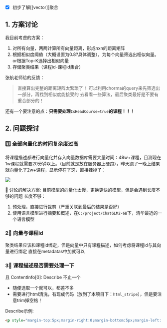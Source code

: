 - [x] 初步了解[[vector]]聚合 

## 1. 方案讨论
我目前考虑的方案：
1. 对所有向量，两两计算所有向量距离，形成nxn的距离矩阵
2. 根据相似度阈值（大概设置为0.8?具体调整），为每个向量筛选出相似向量。or根据Top-K选择出相似向量
3. 存储聚类结果（课程id-课程id集合）

张航老师给的反馈：
>直接算出完整的距离矩阵太繁琐了！
可以利用chorma的query来先筛选出一部分，再找到相似度能接受的
去看看一些算法，最后聚类最好是不要有重合部分的！

还有一个要注意的点：**只需要处理**`IsHeadCourse=true`**的课程！！！**

## 2. 问题探讨
### 1️⃣ 全部向量化的时间复杂度过高
将课程描述都进行向量化并存入向量数据库需要大量时间：48w+课程，目测现在1w课程就需要20分钟以上。（目前就是放在服务器上硬跑），昨天跑了一晚上结果就向量化了2w+课程，显示停在了这，直接挂掉了：

![](https://cdn.nlark.com/yuque/0/2023/png/25369650/1688455951751-f9e3b6d0-a9e5-4cca-82cb-da1a2cd82dce.png)

📝 讨论的解决方案:
目前模型的向量化太慢，更换更快的模型，但是会遇到长度不够的问题
长度不够：
1. 预处理，直接进行裁剪（严重关联到最后的结果是否好）
2. 使用语言模型进行摘要和概述，在`C:/project/ChatGLM2-6B`下，清华最近的一个语言模型

### 2⃣️ 向量与课程id
聚类结果应该和课程id绑定，但是向量中只有课程描述，如何考虑将课程id与其向量进行绑定
直接在metadatas中加就可以

### 3⃣️ 课程描述是否需要处理一下
且 ContentInfo[0]: Describe 不止一个
- 随便选取一个就可以，都差不多
- 需要进行html清洗，有现成代码（放到了本项目下：`html_stripe`），但是要注意trim掉空格！

Describe示例:
```html
<p style="margin-top:5px;margin-right:0;margin-bottom:5px;margin-left: 0"><span style=";color:black">&nbsp; &nbsp; 人体解剖生理学课程教学内容包括生命基本特征、人体功能的调节、细胞的基本功能、血液、血液循环、呼吸、消化和吸收、能量代谢和体温、肾脏的排泄、神经系统、感觉器官、内分泌、生殖各器官系统的结构特点。从细胞、组织、器官和系统等不同层面上掌握人体各系统的结构和各项功能实现原理，功能影响因素和调控过程。教学要求分为三个层次，即掌握、熟悉和了解。要求掌握的内容为学习和考核的重点。</span></p><p style="margin-top:5px;margin-right:0;margin-bottom:5px;margin-left: 0;font-variant-ligatures: normal;font-variant-caps: normal;orphans: 2;text-align:start;widows: 2;-webkit-text-stroke-width: 0px;word-spacing:0px"><span style="font-family:&#39;Arial&#39;,sans-serif;color:black">&nbsp; &nbsp; &nbsp;</span><span style=";color:black">为更好适应网络化、模块化学习，本开放课程选取课本中原有章节的重点难点，以知识点为模块重新构筑课堂内容安排。将重点难点录制成适宜交互学习网络课程</span><span style="font-family:&#39;Arial&#39;,sans-serif;color:black">——</span><span style=";color:black">微课，本课程共分成</span><span style="font-family:&#39;Arial&#39;,sans-serif;color:black">13</span><span style=";color:black">个章节，每个微视频短小精悍，内容博达精深，讲解深入浅出，通俗易懂！</span></p><p style="margin-top:5px;margin-right:0;margin-bottom:5px;margin-left: 0;font-variant-ligatures: normal;font-variant-caps: normal;orphans: 2;text-align:start;widows: 2;-webkit-text-stroke-width: 0px;word-spacing:0px"><span style="font-family:&#39;Arial&#39;,sans-serif;color:black">&nbsp; &nbsp; </span><span style=";color:black">适合于康复治疗技术、药学等专业等专业学生学习，也可以作为工科、理科等学生兴趣选修课。该在线课程也适用于医学检验技术及其他食品药品类专业辅助课程。对于普通民众，作为健康教育、知识普及也有一定作用。</span></p><p>&nbsp;</p><p><br/></p>
```
